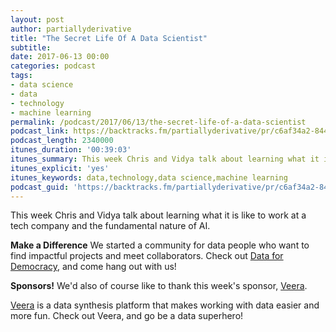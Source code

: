 ```yaml
---
layout: post
author: partiallyderivative
title: "The Secret Life Of A Data Scientist"
subtitle:
date: 2017-06-13 00:00
categories: podcast
tags:
- data science
- data
- technology
- machine learning
permalink: /podcast/2017/06/13/the-secret-life-of-a-data-scientist
podcast_link: https://backtracks.fm/partiallyderivative/pr/c6af34a2-844f-11e7-86c7-0e84392478bc/partially_derivative_the_secret_life_of_a_data_scientist.mp3?s=1
podcast_length: 2340000
itunes_duration: '00:39:03'
itunes_summary: This week Chris and Vidya talk about learning what it is like to work at a tech company and the fundamental nature of AI.
itunes_explicit: 'yes'
itunes_keywords: data,technology,data science,machine learning
podcast_guid: 'https://backtracks.fm/partiallyderivative/pr/c6af34a2-844f-11e7-86c7-0e84392478bc/partially_derivative_the_secret_life_of_a_data_scientist.mp3?s=1'
---
```


This week Chris and Vidya talk about learning what it is like to work at a tech company and the fundamental nature of AI.

<div id="backtracks-player" data-bt-embed="https://player.backtracks.fm/partiallyderivative/partially-derivative/m/the-secret-life-of-a-data-scientist" data-bt-theme="light" data-bt-show-art-cover="true" data-bt-show-comments="false"></div><script>(function(p,l,a,y,e,r,s){if(p[y]) return;if(p[e]) return p[e]();s=l.createElement(a);l.head.appendChild((s.async=p[y]=true,s.src=r,s))}(window,document,"script","__btL","__btR","https://player.backtracks.fm/embedder.js"))</script>

**Make a Difference**
We started a community for data people who want to find impactful projects and meet collaborators. Check out [Data for Democracy](https://medium.com/data-for-democracy), and come hang out with us!

**Sponsors!** We'd also of course like to thank this week's sponsor, [Veera](http://getveera.com/).

[Veera](http://getveera.com/) is a data synthesis platform that makes working with data easier and more fun. Check out Veera, and go be a data superhero!
